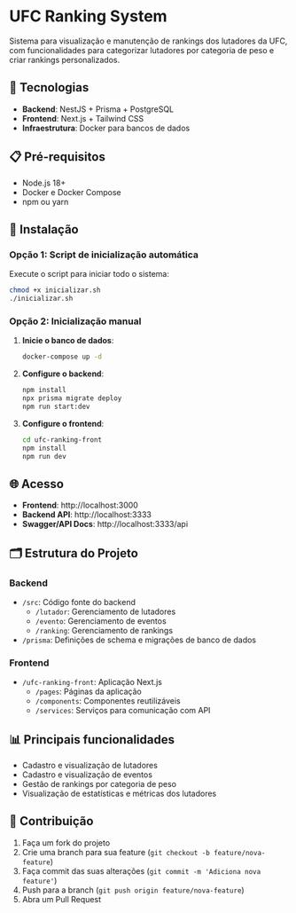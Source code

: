 # UFC Ranking System

Sistema para visualização e manutenção de rankings dos lutadores da UFC, com funcionalidades para categorizar lutadores por categoria de peso e criar rankings personalizados.

## 🚀 Tecnologias

- **Backend**: NestJS + Prisma + PostgreSQL
- **Frontend**: Next.js + Tailwind CSS
- **Infraestrutura**: Docker para bancos de dados

## 📋 Pré-requisitos

- Node.js 18+
- Docker e Docker Compose
- npm ou yarn

## 🔧 Instalação

### Opção 1: Script de inicialização automática

Execute o script para iniciar todo o sistema:

```bash
chmod +x inicializar.sh
./inicializar.sh
```

### Opção 2: Inicialização manual

1. **Inicie o banco de dados**:
   ```bash
   docker-compose up -d
   ```

2. **Configure o backend**:
   ```bash
   npm install
   npx prisma migrate deploy
   npm run start:dev
   ```

3. **Configure o frontend**:
   ```bash
   cd ufc-ranking-front
   npm install
   npm run dev
   ```

## 🌐 Acesso

- **Frontend**: http://localhost:3000
- **Backend API**: http://localhost:3333
- **Swagger/API Docs**: http://localhost:3333/api

## 🗂️ Estrutura do Projeto

### Backend
- `/src`: Código fonte do backend
  - `/lutador`: Gerenciamento de lutadores
  - `/evento`: Gerenciamento de eventos
  - `/ranking`: Gerenciamento de rankings
- `/prisma`: Definições de schema e migrações de banco de dados

### Frontend
- `/ufc-ranking-front`: Aplicação Next.js
  - `/pages`: Páginas da aplicação
  - `/components`: Componentes reutilizáveis
  - `/services`: Serviços para comunicação com API

## 📊 Principais funcionalidades

- Cadastro e visualização de lutadores
- Cadastro e visualização de eventos
- Gestão de rankings por categoria de peso
- Visualização de estatísticas e métricas dos lutadores

## 🤝 Contribuição

1. Faça um fork do projeto
2. Crie uma branch para sua feature (`git checkout -b feature/nova-feature`)
3. Faça commit das suas alterações (`git commit -m 'Adiciona nova feature'`)
4. Push para a branch (`git push origin feature/nova-feature`)
5. Abra um Pull Request
